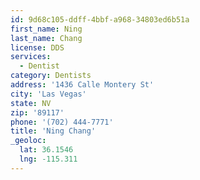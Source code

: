 ```yaml
---
id: 9d68c105-ddff-4bbf-a968-34803ed6b51a
first_name: Ning
last_name: Chang
license: DDS
services:
  - Dentist
category: Dentists
address: '1436 Calle Montery St'
city: 'Las Vegas'
state: NV
zip: '89117'
phone: '(702) 444-7771'
title: 'Ning Chang'
_geoloc:
  lat: 36.1546
  lng: -115.311
---
```

